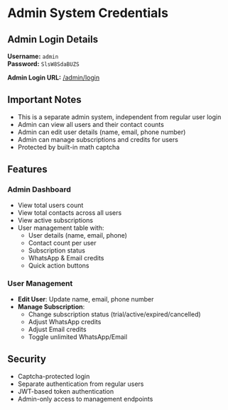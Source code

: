 # Admin System Credentials

## Admin Login Details

**Username:** `admin`  
**Password:** `SlsW8SdaBUZS`

**Admin Login URL:** [/admin/login](https://remindhub-5.preview.emergentagent.com/admin/login)

## Important Notes

- This is a separate admin system, independent from regular user login
- Admin can view all users and their contact counts
- Admin can edit user details (name, email, phone number)
- Admin can manage subscriptions and credits for users
- Protected by built-in math captcha

## Features

### Admin Dashboard
- View total users count
- View total contacts across all users
- View active subscriptions
- User management table with:
  - User details (name, email, phone)
  - Contact count per user
  - Subscription status
  - WhatsApp & Email credits
  - Quick action buttons

### User Management
- **Edit User**: Update name, email, phone number
- **Manage Subscription**: 
  - Change subscription status (trial/active/expired/cancelled)
  - Adjust WhatsApp credits
  - Adjust Email credits
  - Toggle unlimited WhatsApp/Email

## Security
- Captcha-protected login
- Separate authentication from regular users
- JWT-based token authentication
- Admin-only access to management endpoints

